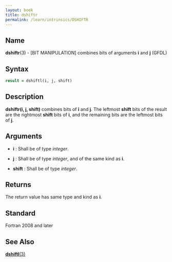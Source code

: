 ```yaml
---
layout: book
title: dshiftr
permalink: /learn/intrinsics/DSHIFTR
---
```

## __Name__

__dshiftr__(3) - \[BIT MANIPULATION\] combines bits of arguments __i__ and __j__
(GFDL)

## __Syntax__
```fortran
result = dshiftl(i, j, shift)
```
## __Description__

__dshiftr(i, j, shift)__ combines bits of __i__ and __j__. The leftmost __shift__
bits of the result are the rightmost __shift__ bits of __i__, and the remaining
bits are the leftmost bits of __j__.

## __Arguments__

  - __i__
    : Shall be of type _integer_.

  - __j__
    : Shall be of type _integer_, and of the same kind as __i__.

  - __shift__
    : Shall be of type _integer_.

## __Returns__

The return value has same type and kind as __i__.

## __Standard__

Fortran 2008 and later

## __See Also__

[__dshiftl__(3)](DSHIFTL)
